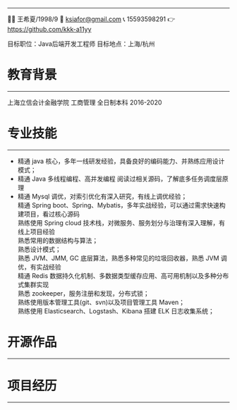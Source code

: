 ------
👩‍💻 王希夏/1998/9                            📧 ksiafor@gmail.com
📞 15593598291                             👉️ https://github.com/kkk-a11yy

目标职位：Java后端开发工程师            目标地点：上海/杭州

# 教育背景

------
上海立信会计金融学院           工商管理               全日制本科             2016-2020

# 专业技能

------
- 精通 java 核心，多年一线研发经验，具备良好的编码能力、并熟练应用设计模式；  
- 精通 Java 多线程编程、高并发编程 阅读过相关源码，了解底多任务调度层原理
- 精通 Mysql 调优，对索引优化有深入研究，有线上调优经验；  
精通 Spring boot、Spring、Mybatis，多年实战经验，可以通过需求快速构建项目，看过核心源码  
熟练使用 Spring cloud 技术栈，对微服务、服务划分与治理有深入理解，有线上项目经验  
熟悉常用的数据结构与算法；  
熟悉设计模式；  
熟悉 JVM、JMM, GC 底层算法，熟悉多种常见的垃圾回收器，熟悉 JVM 调优，有实战经验  
精通 Redis 数据持久化机制、多数据类型缓存应用、高可用机制以及多种分布式集群实现  
熟悉 zookeeper，服务注册和发现，分布式锁；  
熟练使用版本管理工具(git、svn)以及项目管理工具 Maven；  
熟练使用 Elasticsearch、Logstash、Kibana 搭建 ELK 日志收集系统；

# 开源作品

------


# 项目经历

------


